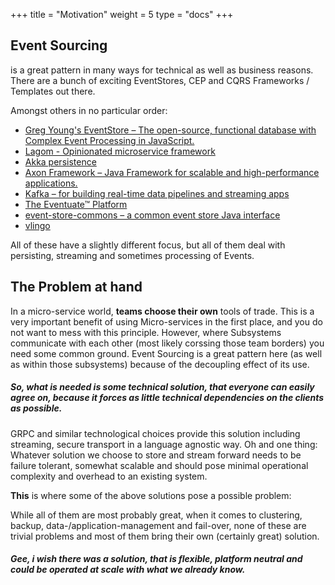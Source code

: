 +++
title = "Motivation"
weight = 5
type = "docs"
+++

## Event Sourcing

is a great pattern in many ways for technical as well as business reasons. There are a bunch of exciting EventStores, CEP and CQRS Frameworks / Templates out there.

Amongst others in no particular order:

* [Greg Young's EventStore – The open-source, functional database with Complex Event Processing in JavaScript.](https://geteventstore.com/)
* [Lagom - Opinionated microservice framework](https://www.lightbend.com/platform/development/lagom-framework)
* [Akka persistence](http://doc.akka.io/docs/akka/current/scala/persistence.html)
* [Axon Framework – Java Framework for scalable and high-performance applications.](http://www.axonframework.org/)
* [Kafka – for building real-time data pipelines and streaming apps](https://kafka.apache.org/)
* [The Eventuate™ Platform ](http://eventuate.io/)
* [event-store-commons – a common event store Java interface ](https://github.com/fuinorg/event-store-commons)
* [vlingo](https://github.com/vlingo)

All of these have a slightly different focus, but all of them deal with persisting, streaming and sometimes processing of Events.

## The Problem at hand

In a micro-service world, **teams choose their own** tools of trade. This is a very important benefit of using Micro-services in the first place, and you do not want to mess with this principle.
However, where Subsystems communicate with each other (most likely corssing those team borders) you need some common ground. Event Sourcing is a great pattern here (as well as within those subsystems) because of the decoupling effect of its use.

##### So, what is needed is some technical solution, that everyone can easily agree on, because it forces as little technical dependencies on the clients as possible.

GRPC and similar technological choices provide this solution including streaming, secure transport in a language agnostic way.
Oh and one thing: Whatever solution we choose to store and stream forward needs to be failure tolerant, somewhat scalable and should pose minimal operational complexity and overhead to an existing system.

**This** is where some of the above solutions pose a possible problem:

While all of them are most probably great, when it comes to clustering, backup, data-/application-management and fail-over, none of these are trivial problems and most of them bring their own (certainly great) solution.

##### Gee, i wish there was a solution, that is flexible, platform neutral and could be operated at scale with **what we already know**.
